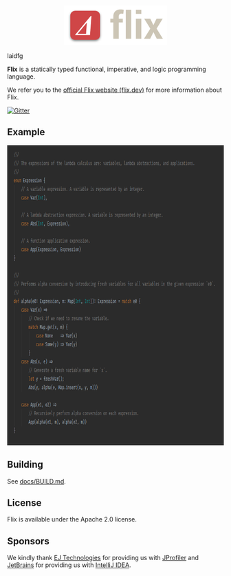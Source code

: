 <p align="center" >
    <img src="https://raw.githubusercontent.com/flix/flix/master/docs/logo.png" height="91px" 
    alt="The Flix Programming Language" 
    title="The Flix Programming Language">
</p>

laidfg

**Flix** is a statically typed functional, imperative, and logic programming language.

We refer you to the [official Flix website (flix.dev)](https://flix.dev/) for more information about Flix. 

[![Gitter](https://badges.gitter.im/gitterHQ/gitter.svg)](https://gitter.im/flix/Lobby)

## Example
<p align="center" >
    <img src="https://raw.githubusercontent.com/flix/flix/master/docs/example.png" height="696px" 
    alt="Example Flix Program" 
    title="Example Flix Program">
</p>

## Building

See [docs/BUILD.md](docs/BUILD.md).

## License

Flix is available under the Apache 2.0 license.

## Sponsors

We kindly thank [EJ Technologies](https://www.ej-technologies.com/) for providing us with 
[JProfiler](http://www.ej-technologies.com/products/jprofiler/overview.html)
and [JetBrains](https://www.jetbrains.com/) for providing us with 
[IntelliJ IDEA](https://www.jetbrains.com/idea/).
